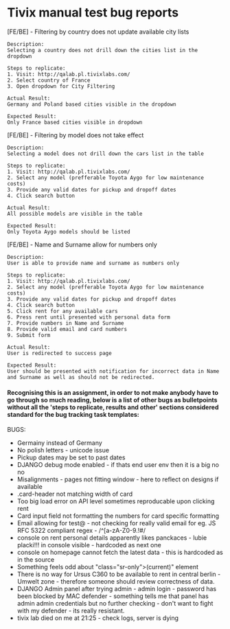 # Tivix manual test bug reports

[FE/BE] - Filtering by country does not update available city lists
    
    Description:
    Selecting a country does not drill down the cities list in the dropdown

    Steps to replicate:
    1. Visit: http://qalab.pl.tivixlabs.com/
    2. Select country of France
    3. Open dropdown for City Filtering

    Actual Result:
    Germany and Poland based cities visible in the dropdown

    Expected Result:
    Only France based cities visible in dropdown


[FE/BE] - Filtering by model does not take effect
    
    Description:
    Selecting a model does not drill down the cars list in the table

    Steps to replicate:
    1. Visit: http://qalab.pl.tivixlabs.com/
    2. Select any model (prefferable Toyota Aygo for low maintenance costs)
    3. Provide any valid dates for pickup and dropoff dates
    4. Click search button

    Actual Result:
    All possible models are visible in the table

    Expected Result:
    Only Toyota Aygo models should be listed

[FE/BE] - Name and Surname allow for numbers only
    
    Description:
    User is able to provide name and surname as numbers only

    Steps to replicate:
    1. Visit: http://qalab.pl.tivixlabs.com/
    2. Select any model (prefferable Toyota Aygo for low maintenance costs)
    3. Provide any valid dates for pickup and dropoff dates
    4. Click search button
    5. Click rent for any available cars
    6. Press rent until presented with personal data form
    7. Provide numbers in Name and Surname
    8. Provide valid email and card numbers
    9. Submit form

    Actual Result:
    User is redirected to success page

    Expected Result:
    User should be presented with notification for incorrect data in Name and Surname as well as should not be redirected.


#### Recognising this is an assignment, in order to not make anybody have to go through so much reading, below is a list of other bugs as bulletpoints without all the 'steps to replicate, results and other' sections considered standard for the bug tracking task templates:
BUGS:
- Germainy instead of Germany
- No polish letters - unicode issue
- Pickup dates may be set to past dates
- DJANGO debug mode enabled - if thats end user env then it is a big no no
- Misalignments - pages not fitting window - here to reflect on designs if available
- .card-header not matching width of card
- Too big load error on API level sometimes reproducable upon clicking rent
- Card input field not formatting the numbers for card specific formatting
- Email allowing for test@ - not checking for really valid email for eg. JS RFC 5322 compliant regex - /^[a-zA-Z0-9.!#$%&'*+\/=?^_`{|}~-]+@[a-zA-Z0-9](?:[a-zA-Z0-9-]{0,61}[a-zA-Z0-9])?(?:\.[a-zA-Z0-9](?:[a-zA-Z0-9-]{0,61}[a-zA-Z0-9])?)*$/
- console on rent personal details apparently likes panckaces - lubie placki!!! in console visible - hardcoded as next one
- console on homepage cannot fetch the latest data - this is hardcoded as <script>
        console.error('Cannot fetch latest data')
    </script> in the source
- Something feels odd about "class="sr-only">(current)" element
- There is no way for Ursus C360 to be available to rent in central berlin - Umwelt zone - therefore someone should review correctness of data.
- DJANGO Admin panel after trying admin - admin login - password has been blocked by MAC defender - something tells me that panel has admin admin credentials but no further checking - don't want to fight with my defender - its really resistant.
- tivix lab died on me at 21:25 - check logs, server is dying